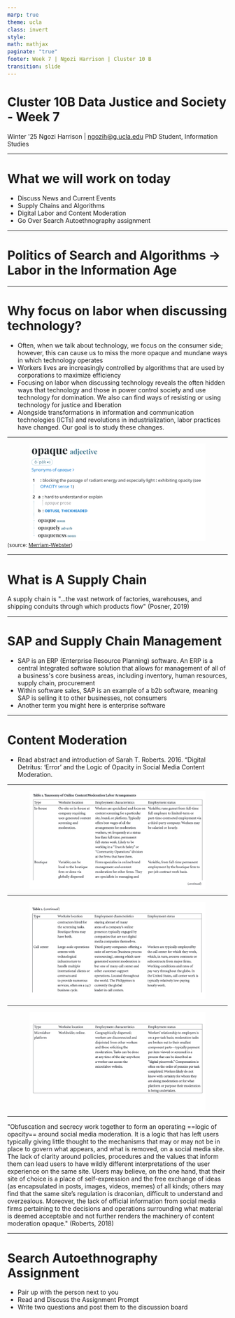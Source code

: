 ```yaml
---
marp: true
theme: ucla
class: invert
style: 
math: mathjax
paginate: "true"
footer: Week 7 | Ngozi Harrison | Cluster 10 B
transition: slide
---
```

# Cluster 10B Data Justice and Society - Week 7

Winter '25
Ngozi Harrison | ngozih@g.ucla.edu
PhD Student, Information Studies

---
# What we will work on today
- Discuss News and Current Events
- Supply Chains and Algorithms
- Digital Labor and Content Moderation
- Go Over Search Autoethnography assignment

---
# Politics of Search and Algorithms $\to$ Labor in the Information Age

---
# Why focus on labor when discussing technology?
- Often, when we talk about technology, we focus on the consumer side; however, this can cause us to miss the more opaque and mundane ways in which technology operates
- Workers lives are increasingly controlled by algorithms that are used by corporations to maximize efficiency
- Focusing on labor when discussing technology reveals the often hidden ways that technology and those in power control society and use technology for domination. We also can find ways of resisting or using technology for justice and liberation
- Alongside transformations in information and communication technologies (ICTs) and revolutions in industrialization, labor practices have changed. Our goal is to study these changes.

---

<style scoped>
img {
max-width: 80%;
margin: auto;
display: block;
}
</style>
![](images/Pasted%20image%2020250218075820-1.png)
<small style= "text-align: center;">(source: [Merriam-Webster](https://www.merriam-webster.com/dictionary/opaque))</small>

---
# What is A Supply Chain
A supply chain is "...the vast network of factories, warehouses, and shipping conduits through which products flow" (Posner, 2019)

---

# SAP and Supply Chain Management
- SAP is an ERP (Enterprise Resource Planning) software. An ERP is a central Integrated software solution that allows for management of all of a business's core business areas, including inventory, human resources, supply chain, procurement
- Within software sales, SAP is an example of a b2b software, meaning SAP is selling it to other businesses, not consumers
- Another term you might here is enterprise software

---
# Content Moderation 
- Read abstract and introduction of Sarah T. Roberts. 2016. “Digital Detritus: ‘Error’ and the Logic of Opacity in Social Media Content Moderation.

---

![](images/Pasted%20image%2020250218071525-1.png)

---

![](images/Pasted%20image%2020250218071636-1.png)

---

![](images/Pasted%20image%2020250218071651-1.png)

---
"Obfuscation and secrecy work together to form an operating ==logic of opacity== around social media moderation. It is a logic that has left users typically giving little thought to the mechanisms that may or may not be in place to govern what appears, and what is removed, on a social media site. The lack of clarity around policies, procedures and the values that inform them can lead users to have wildly different interpretations of the user experience on the same site. Users may believe, on the one hand, that their site of choice is a place of self-expression and the free exchange of ideas (as encapsulated in posts, images, videos, memes) of all kinds; others may find that the same site’s regulation is draconian, difficult to understand and overzealous. Moreover, the lack of official information from social media firms pertaining to the decisions and operations surrounding what material is deemed acceptable and not further renders the machinery of content moderation opaque." (Roberts, 2018)


---
# Search Autoethnography Assignment
- Pair up with the person next to you
- Read and Discuss the Assignment Prompt
- Write two questions and post them to the discussion board